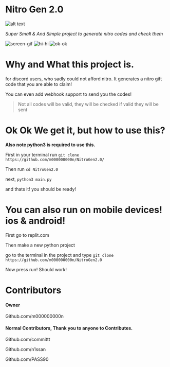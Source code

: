 # Nitro Gen 2.0
![alt text](https://github.com/m000000000n/NitroGen2.0/blob/main/D53E4619-3FD9-4889-BA67-43EC70BC89AE.jpeg/?raw=true)

*Super Small & And Simple project to generate nitro codes and check them*



![screen-gif](https://img.shields.io/github/languages/code-size/m000000000n/NitroGen2.0)  ![hi-hi](   https://img.shields.io/github/last-commit/m000000000n/NitroGen2.0)   ![ok-ok](https://img.shields.io/github/license/m000000000n/NitroGen2.0)








# Why and What this project is.


for discord users, who sadly could not afford nitro.
It generates a nitro gift code that you are able to claim! 


You can even add webhook support to send you the codes!

> Not all codes will be valid, they will be checked if valid they will be sent

# Ok Ok We get it, but how to use this?


**Also note python3 is required to use this.**

First in your terminal run `git clone https://github.com/m000000000n/NitroGen2.0/`



Then run `cd NitroGen2.0`


next, ` python3 main.py `


and thats it! you should be ready! 



# You can also run on mobile devices! ios & android!



First go to replit.com


Then make a new python project


go to the terminal in the project and type `git clone https://github.com/m000000000n/NitroGen2.0`

Now press run! Should work!


# Contributors

#### Owner 

Github.com/m000000000n


#### Normal Contributors, Thank you to anyone to Contributes.



Github.com/committt


Github.com/n1ssan


Github.com/PASS90

